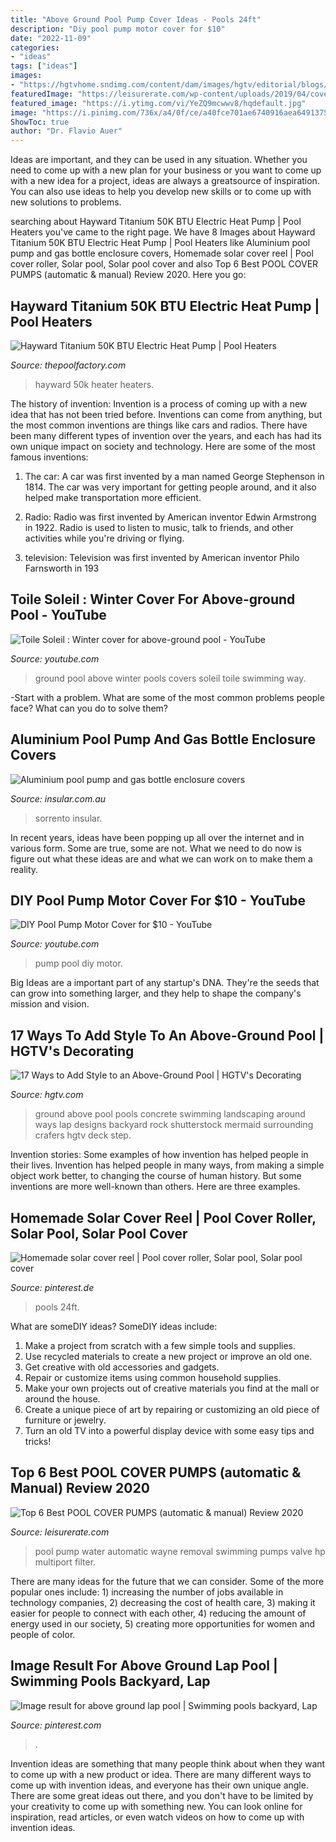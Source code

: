 ```yaml
---
title: "Above Ground Pool Pump Cover Ideas - Pools 24ft"
description: "Diy pool pump motor cover for $10"
date: "2022-11-09"
categories:
- "ideas"
tags: ["ideas"]
images:
- "https://hgtvhome.sndimg.com/content/dam/images/hgtv/editorial/blogs/unsized/Chelsea/RX_shutterstock-concrete-above-ground-pool-1-pinterest-u2022-the-world-u0027s-catalog-of-ideas-800-x-532.jpg"
featuredImage: "https://leisurerate.com/wp-content/uploads/2019/04/cover-pumps.jpg"
featured_image: "https://i.ytimg.com/vi/YeZQ9mcwwv8/hqdefault.jpg"
image: "https://i.pinimg.com/736x/a4/0f/ce/a40fce701ae6740916aea6491375d8e3.jpg"
ShowToc: true
author: "Dr. Flavio Auer"
---
```



Ideas are important, and they can be used in any situation. Whether you need to come up with a new plan for your business or you want to come up with a new idea for a project, ideas are always a greatsource of inspiration. You can also use ideas to help you develop new skills or to come up with new solutions to problems.

	

		
searching about Hayward Titanium 50K BTU Electric Heat Pump | Pool Heaters you've came to the right page. We have 8 Images about Hayward Titanium 50K BTU Electric Heat Pump | Pool Heaters like Aluminium pool pump and gas bottle enclosure covers, Homemade solar cover reel | Pool cover roller, Solar pool, Solar pool cover and also Top 6 Best POOL COVER PUMPS (automatic &amp; manual) Review 2020. Here you go:
		
    
## Hayward Titanium 50K BTU Electric Heat Pump | Pool Heaters

<img loading=lazy src="https://media.thepoolfactory.com/media/catalog/product/cache/1/image/9df78eab33525d08d6e5fb8d27136e95/h/a/hayward-50k-heat-pump-heater-650x650-small-dm.jpg" onerror="this.onerror=null;this.src='https://tse3.mm.bing.net/th?id=OIP.5Vzf3B9ETYCw_PqQkZzLTAHaHa&amp;pid=15.1';" alt="Hayward Titanium 50K BTU Electric Heat Pump | Pool Heaters">

_Source: thepoolfactory.com_

>hayward 50k heater heaters. 

	

The history of invention:
Invention is a process of coming up with a new idea that has not been tried before. Inventions can come from anything, but the most common inventions are things like cars and radios. There have been many different types of invention over the years, and each has had its own unique impact on society and technology. Here are some of the most famous inventions:
1) The car: A car was first invented by a man named George Stephenson in 1814. The car was very important for getting people around, and it also helped make transportation more efficient.

2) Radio: Radio was first invented by American inventor Edwin Armstrong in 1922. Radio is used to listen to music, talk to friends, and other activities while you're driving or flying.

3) television: Television was first invented by American inventor Philo Farnsworth in 193
    
## Toile Soleil : Winter Cover For Above-ground Pool - YouTube

<img loading=lazy src="https://i.ytimg.com/vi/YeZQ9mcwwv8/hqdefault.jpg" onerror="this.onerror=null;this.src='https://tse4.mm.bing.net/th?id=OIP.aXz0VOqFQ-bAqOI2l36jpgHaFj&amp;pid=15.1';" alt="Toile Soleil : Winter cover for above-ground pool - YouTube">

_Source: youtube.com_

>ground pool above winter pools covers soleil toile swimming way. 

	

-Start with a problem. What are some of the most common problems people face? What can you do to solve them? 

    
## Aluminium Pool Pump And Gas Bottle Enclosure Covers

<img loading=lazy src="https://www.insular.com.au/wp-content/uploads/2013/09/Aluminium-Pool-Pump-Cover-Sorrento.jpg" onerror="this.onerror=null;this.src='https://tse2.mm.bing.net/th?id=OIP.l844YnXvdv835xlAODkm_QHaFj&amp;pid=15.1';" alt="Aluminium pool pump and gas bottle enclosure covers">

_Source: insular.com.au_

>sorrento insular. 

	

In recent years, ideas have been popping up all over the internet and in various form. Some are true, some are not. What we need to do now is figure out what these ideas are and what we can work on to make them a reality.

    
## DIY Pool Pump Motor Cover For $10 - YouTube

<img loading=lazy src="https://i.ytimg.com/vi/vwVCCT4_xk4/maxresdefault.jpg" onerror="this.onerror=null;this.src='https://tse4.mm.bing.net/th?id=OIP.KHDSYnd4fNz3UdGS91m-agHaEK&amp;pid=15.1';" alt="DIY Pool Pump Motor Cover for $10 - YouTube">

_Source: youtube.com_

>pump pool diy motor. 

	

Big Ideas are a important part of any startup's DNA. They're the seeds that can grow into something larger, and they help to shape the company's mission and vision.

    
## 17 Ways To Add Style To An Above-Ground Pool | HGTV&#039;s Decorating

<img loading=lazy src="https://hgtvhome.sndimg.com/content/dam/images/hgtv/editorial/blogs/unsized/Chelsea/RX_shutterstock-concrete-above-ground-pool-1-pinterest-u2022-the-world-u0027s-catalog-of-ideas-800-x-532.jpg" onerror="this.onerror=null;this.src='https://tse1.mm.bing.net/th?id=OIP.sfIkIcXZZoX5ceWqz-pJ3gHaE7&amp;pid=15.1';" alt="17 Ways to Add Style to an Above-Ground Pool | HGTV&#039;s Decorating">

_Source: hgtv.com_

>ground above pool pools concrete swimming landscaping around ways lap designs backyard rock shutterstock mermaid surrounding crafers hgtv deck step. 

	

Invention stories: Some examples of how invention has helped people in their lives.
Invention has helped people in many ways, from making a simple object work better, to changing the course of human history. But some inventions are more well-known than others. Here are three examples.

    
## Homemade Solar Cover Reel | Pool Cover Roller, Solar Pool, Solar Pool Cover

<img loading=lazy src="https://i.pinimg.com/736x/9d/55/22/9d55228f817a73df661e7acd5b83d92b--solar-cover-reel-diy-pool-solar-cover.jpg" onerror="this.onerror=null;this.src='https://tse4.mm.bing.net/th?id=OIP.yLSkNXzKSL00CS-1gC6KWgHaNL&amp;pid=15.1';" alt="Homemade solar cover reel | Pool cover roller, Solar pool, Solar pool cover">

_Source: pinterest.de_

>pools 24ft. 

	

What are someDIY ideas?
SomeDIY ideas include:
1. Make a project from scratch with a few simple tools and supplies. 
2. Use recycled materials to create a new project or improve an old one. 
3. Get creative with old accessories and gadgets. 
4. Repair or customize items using common household supplies. 
5. Make your own projects out of creative materials you find at the mall or around the house. 
6. Create a unique piece of art by repairing or customizing an old piece of furniture or jewelry. 
7. Turn an old TV into a powerful display device with some easy tips and tricks!

    
## Top 6 Best POOL COVER PUMPS (automatic &amp; Manual) Review 2020

<img loading=lazy src="https://leisurerate.com/wp-content/uploads/2019/04/cover-pumps.jpg" onerror="this.onerror=null;this.src='https://tse3.mm.bing.net/th?id=OIP.zVdEoRhO3yucLP8jUMajxQHaFs&amp;pid=15.1';" alt="Top 6 Best POOL COVER PUMPS (automatic &amp; manual) Review 2020">

_Source: leisurerate.com_

>pool pump water automatic wayne removal swimming pumps valve hp multiport filter. 

	

There are many ideas for the future that we can consider. Some of the more popular ones include: 1) increasing the number of jobs available in technology companies, 2) decreasing the cost of health care, 3) making it easier for people to connect with each other, 4) reducing the amount of energy used in our society, 5) creating more opportunities for women and people of color.

    
## Image Result For Above Ground Lap Pool | Swimming Pools Backyard, Lap

<img loading=lazy src="https://i.pinimg.com/736x/a4/0f/ce/a40fce701ae6740916aea6491375d8e3.jpg" onerror="this.onerror=null;this.src='https://tse1.mm.bing.net/th?id=OIP.Ec1xuoYEQIpjkK7aC7STJAHaEO&amp;pid=15.1';" alt="Image result for above ground lap pool | Swimming pools backyard, Lap">

_Source: pinterest.com_

>. 

	

Invention ideas are something that many people think about when they want to come up with a new product or idea. There are many different ways to come up with invention ideas, and everyone has their own unique angle. There are some great ideas out there, and you don't have to be limited by your creativity to come up with something new. You can look online for inspiration, read articles, or even watch videos on how to come up with invention ideas.


